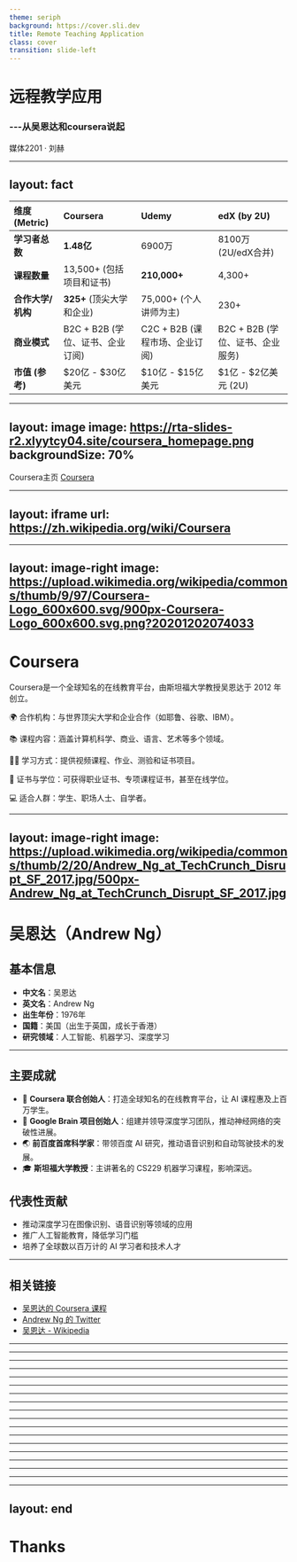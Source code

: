 ```yaml
---
theme: seriph
background: https://cover.sli.dev
title: Remote Teaching Application
class: cover
transition: slide-left
---
```


# 远程教学应用
### ---从吴恩达和coursera说起
媒体2201 · 刘赫

---
layout: fact
---

| 维度 (Metric) | Coursera | Udemy | edX (by 2U) |
| :--- | :--- | :--- | :--- |
| **学习者总数** | **1.48亿** | 6900万 | 8100万 (2U/edX合并) |
| **课程数量** | 13,500+ (包括项目和证书) | **210,000+** | 4,300+ |
| **合作大学/机构** | **325+** (顶尖大学和企业) | 75,000+ (个人讲师为主) | 230+ |
| **商业模式** | B2C + B2B (学位、证书、企业订阅) | C2C + B2B (课程市场、企业订阅) | B2C + B2B (学位、证书、企业服务) |
| **市值 (参考)** | $20亿 - $30亿美元 | $10亿 - $15亿美元 | $1亿 - $2亿美元 (2U) |

---
layout: image
image: https://rta-slides-r2.xlyytcy04.site/coursera_homepage.png
backgroundSize: 70%
---

Coursera主页 [Coursera](https://coursera.org)

---
layout: iframe
url: https://zh.wikipedia.org/wiki/Coursera
---

---
layout: image-right
image: https://upload.wikimedia.org/wikipedia/commons/thumb/9/97/Coursera-Logo_600x600.svg/900px-Coursera-Logo_600x600.svg.png?20201202074033
---

# Coursera

Coursera是一个全球知名的在线教育平台，由斯坦福大学教授吴恩达于 2012 年创立。

🌍 合作机构：与世界顶尖大学和企业合作（如耶鲁、谷歌、IBM）。

📚 课程内容：涵盖计算机科学、商业、语言、艺术等多个领域。

🧑‍💻 学习方式：提供视频课程、作业、测验和证书项目。

🏅 证书与学位：可获得职业证书、专项课程证书，甚至在线学位。

💻 适合人群：学生、职场人士、自学者。

---
layout: image-right
image: https://upload.wikimedia.org/wikipedia/commons/thumb/2/20/Andrew_Ng_at_TechCrunch_Disrupt_SF_2017.jpg/500px-Andrew_Ng_at_TechCrunch_Disrupt_SF_2017.jpg
---

# 吴恩达（Andrew Ng）

## 基本信息
- **中文名**：吴恩达  
- **英文名**：Andrew Ng  
- **出生年份**：1976年  
- **国籍**：美国（出生于英国，成长于香港）  
- **研究领域**：人工智能、机器学习、深度学习

---

## 主要成就
- 🏫 **Coursera 联合创始人**：打造全球知名的在线教育平台，让 AI 课程惠及上百万学生。  
- 🧠 **Google Brain 项目创始人**：组建并领导深度学习团队，推动神经网络的突破性进展。  
- 🌏 **前百度首席科学家**：带领百度 AI 研究，推动语音识别和自动驾驶技术的发展。  
- 🎓 **斯坦福大学教授**：主讲著名的 CS229 机器学习课程，影响深远。

## 代表性贡献
- 推动深度学习在图像识别、语音识别等领域的应用  
- 推广人工智能教育，降低学习门槛  
- 培养了全球数以百万计的 AI 学习者和技术人才

---

## 相关链接
- [吴恩达的 Coursera 课程](https://www.coursera.org/instructor/andrewng)  
- [Andrew Ng 的 Twitter](https://twitter.com/AndrewYNg)  
- [吴恩达 - Wikipedia](https://zh.wikipedia.org/wiki/%E5%90%B4%E6%81%A9%E8%BE%BE)


---
---
---
---
---
---
---
---
---
---
---
---
---
---
---
---
---
---
layout: end
---

# Thanks
